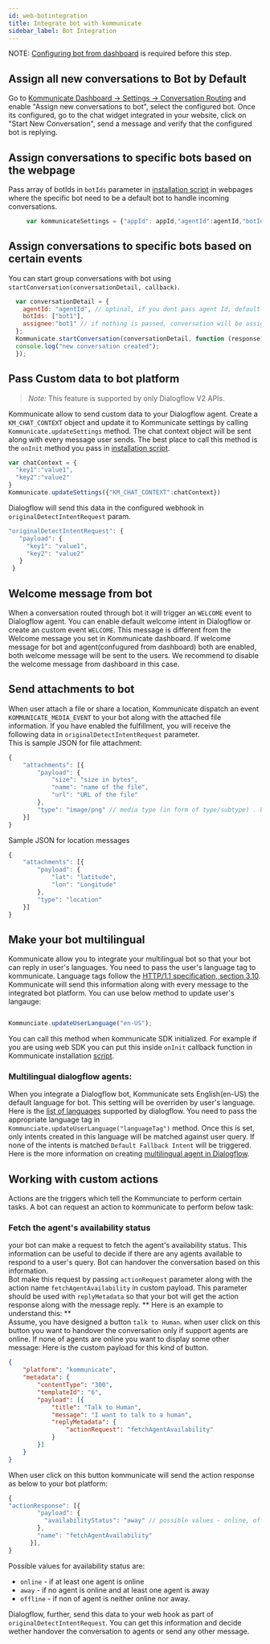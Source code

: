 ```yaml
---
id: web-botintegration
title: Integrate bot with kommunicate
sidebar_label: Bot Integration
---
```


NOTE: [Configuring bot from dashboard](https://docs.kommunicate.io/docs/bot-configration.html) is required before this step.

## Assign all new conversations to Bot by Default
Go to [Kommunicate Dashboard -> Settings -> Conversation Routing](https://dashboard.kommunicate.io/settings/agent-assignment) and enable "Assign new conversations to bot", select the configured bot. 
Once its configured, go to the chat widget integrated in your website, click on "Start New Conversation", send a message and verify that the configured bot is replying.


## Assign conversations to specific bots based on the webpage
Pass array of botIds in `botIds` parameter in [installation script](https://docs.kommunicate.io/docs/web-installation.html#script) in webpages where the specific bot need to be a default bot to handle incoming conversations.

```javascript
     var kommunicateSettings = {"appId": appId,"agentId":agentId,"botIds":["liz"],"conversationTitle":conversationTitle,"botIds":["bot1"],"onInit":callback};
```

## Assign conversations to specific bots based on certain events
You can start group conversations with bot using `startConversation(conversationDetail, callback)`.

```javascript
  var conversationDetail = {
    agentId: "agentId", // optinal, if you dont pass agent Id, default agent will automatically get selected.
    botIds: ["bot1"],
    assignee:"bot1" // if nothing is passed, conversation will be assigned to default agent.
  };
  Kommunicate.startConversation(conversationDetail, function (response) {
  console.log("new conversation created");
  }); 
```
## Pass Custom data to bot platform
> *Note:* This feature is supported by only Dialogflow V2 APIs. 

Kommunicate allow to send custom data to your Dialogflow agent. Create a `KM_CHAT_CONTEXT` object and update it to Kommunicate settings by calling `Kommunicate.updateSettings` method. The chat context object will be sent along with every message user sends. The best place to call this method is the `onInit` method you pass in <a href="web-installation.html#step-2-add-the-customized-kommunicate-plugin-to-your-website" target="_blank">installation script</a>.

```javascript
var chatContext = {
  "key1":"value1",
  "key2":"value2"
}
Kommunicate.updateSettings({"KM_CHAT_CONTEXT":chatContext})

```
Dialogflow will send this data in the configured webhook in `originalDetectIntentRequest` param.
 
 ```javascript
 "originalDetectIntentRequest": {
    "payload": {
      "key1": "value1",
      "key2": "value2"
    }
  }
  ```
## Welcome message from bot

When a conversation routed through bot it will trigger an `WELCOME` event to Dialogflow agent. You can enable default welcome intent in Dialogflow or create an custom event `WELCOME`. 
This message is different from the Welcome message you set in Kommunicate dashboard. If 
welcome message for bot and agent(confugured from dashboard) both are enabled, both welcome message will be sent to the users. We recommend to disable the welcome message from dashboard in this case.  

## Send attachments to bot

When user attach a file or share a location, Kommunicate dispatch an event `KOMMUNICATE_MEDIA_EVENT` to your bot along with the attached file information. If you have enabled the fulfillment, you will receive the following data in `originalDetectIntentRequest` parameter.  
This is sample JSON for file attachment:
```js
{
	"attachments": [{
		"payload": {
			"size": "size in bytes",
			"name": "name of the file",
			"url": "URL of the file"
		},
		"type": "image/png" // media type (in form of type/subtype) . Use the regex 'type/*' to get the generic type
	}]
}

```
Sample JSON for location messages 

```js
{
	"attachments": [{
		"payload": {
			"lat": "latitude",
			"lon": "Longitude"
		},
		"type": "location"
	}]
}

```

## Make your bot multilingual
 Kommunicate allow you to integrate your multilingual bot so that your bot can reply in user's languages. You need to pass the user's language tag to kommunicate. Language tags follow the [HTTP/1.1 specification, section 3.10](https://tools.ietf.org/html/rfc2616#section-3.10). Kommunicate will send this information along with every message to the integrated bot platform. You can use below method to update user's langauge:

```js

Kommunciate.updateUserLanguage("en-US"); 

``` 
You can call this method when kommunicate SDK initialized. For example if you are using web SDK you can put this inside `onInit` callback function in Kommunicate installation [script](web-installation#web-installation). 

### Multilingual dialogflow agents: 
When you integrate a Dialogflow bot, Kommunicate sets English(en-US) the default language for bot. This setting will be overriden by user's language. Here is the [list of languages](https://dialogflow.com/docs/reference/language) supported by dialogflow. You need to pass the appropriate language tag in `Kommunciate.updateUserLanguage("languageTag")` method. Once this is set, only intents created in this language will be matched against user query. If none of the intents is matched `Default Fallback Intent` will be triggered. Here is the more information on creating [multilingual agent in Dialogflow](https://dialogflow.com/docs/agents/multilingual).      


## Working with custom actions
Actions are the triggers which tell the Kommunciate to perform certain tasks. A bot can request an action to kommunicate to perform below task:

### Fetch the agent's availability status
your bot can make a request to fetch the agent's availability status. This information can be useful to decide if there are any agents available to respond to a user's query. Bot can handover the conversation based on this information.     
Bot make this request by passing `actionRequest` parameter along with the action name `fetchAgentAvailability` in custom payload. This parameter should be used with `replyMetadata` so that your bot will get the action response along with the message reply. 
** Here is an example to understand this: **  
Assume, you have designed a button `talk to Human`. when user click on this button you want to handover the conversation only if support agents are online. If none of agents are online you want to display some other message:
Here is the custom payload for this kind of button.  

```json
{
	"platform": "kommunicate",
	"metadata": {
		"contentType": "300",
		"templateId": "6",
		"payload": [{
			"title": "Talk to Human",
			"message": "I want to talk to a human",
			"replyMetadata": {
				"actionRequest": "fetchAgentAvailability"
			}
		}]
	}
}
```

When user click on this button kommunicate will send the action response as below to your bot platform: 

```js
{
"actionResponse": [{
        "payload": {
          "availabilityStatus": "away" // possible values - online, offline, away
        },
        "name": "fetchAgentAvailability"
      }],
}

```
Possible values for availability status are:
* `online` - if at least one agent is online
* `away` - if no agent is online and at least one agent is away
* `offline` - if non of agent is neither online nor away.

Dialogflow, further, send this data to your web hook as part of `originalDetectIntentRequest`. You can get this information and decide wether handover the conversation to agents or send any other message.  
